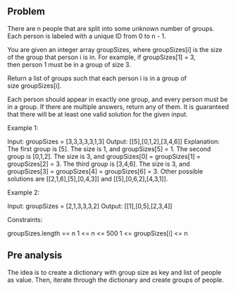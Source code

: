 ## Problem

There are n people that are split into some unknown number of groups. Each person is labeled with a unique ID from 0 to n - 1.

You are given an integer array groupSizes, where groupSizes[i] is the size of the group that person i is in. For example, if groupSizes[1] = 3, then person 1 must be in a group of size 3.

Return a list of groups such that each person i is in a group of size groupSizes[i].

Each person should appear in exactly one group, and every person must be in a group. If there are multiple answers, return any of them. It is guaranteed that there will be at least one valid solution for the given input.



Example 1:

Input: groupSizes = [3,3,3,3,3,1,3]
Output: [[5],[0,1,2],[3,4,6]]
Explanation:
The first group is [5]. The size is 1, and groupSizes[5] = 1.
The second group is [0,1,2]. The size is 3, and groupSizes[0] = groupSizes[1] = groupSizes[2] = 3.
The third group is [3,4,6]. The size is 3, and groupSizes[3] = groupSizes[4] = groupSizes[6] = 3.
Other possible solutions are [[2,1,6],[5],[0,4,3]] and [[5],[0,6,2],[4,3,1]].

Example 2:

Input: groupSizes = [2,1,3,3,3,2]
Output: [[1],[0,5],[2,3,4]]



Constraints:

groupSizes.length == n
1 <= n <= 500
1 <= groupSizes[i] <= n

## Pre analysis

The idea is to create a dictionary with group size as key and list of people as value. Then, iterate through the dictionary and create groups of people.
